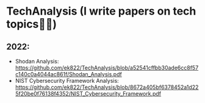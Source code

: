 # TechAnalysis (I write papers on tech topics👨‍💻)

## 2022:
- Shodan Analysis: https://github.com/ek822/TechAnalysis/blob/a52541cffbb30ade6cc8f57c140c0a4044ac861f/Shodan_Analysis.pdf
- NIST Cybersecurity Framework Analysis: https://github.com/ek822/TechAnalysis/blob/8672a405bf6378452a1d225f20be0f76138f4352/NIST_Cybersecurity_Framework.pdf


